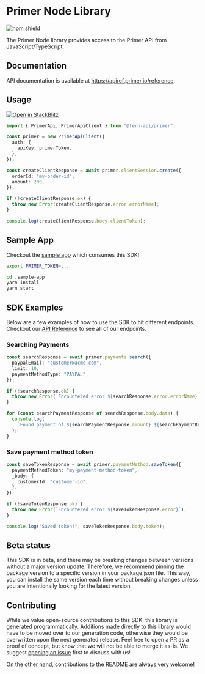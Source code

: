 # Primer Node Library

[![npm shield](https://img.shields.io/npm/v/@fern-api/primer)](https://www.npmjs.com/package/@fern-api/primer)

The Primer Node library provides access to the Primer API from JavaScript/TypeScript.

## Documentation

API documentation is available at https://apiref.primer.io/reference.

## Usage

[![Open in StackBlitz](https://developer.stackblitz.com/img/open_in_stackblitz.svg)](https://stackblitz.com/edit/primer-typescript-example-app?file=app.ts&view=editor)

```typescript
import { PrimerApi, PrimerApiClient } from "@fern-api/primer";

const primer = new PrimerApiClient({
  auth: {
    apiKey: primerToken,
  },
});

const createClientResponse = await primer.clientSession.create({
  orderId: "my-order-id",
  amount: 200,
});

if (!createClientResponse.ok) {
  throw new Error(createClientResponse.error.errorName);
}

console.log(createClientResponse.body.clientToken);
```

## Sample App

Checkout the [sample app](.sample-app/app.ts) which consumes this SDK!

```bash
export PRIMER_TOKEN=...

cd .sample-app
yarn install
yarn start
```

## SDK Examples

Below are a few examples of how to use the SDK to hit different endpoints. Checkout our [API Reference](https://apiref.primer.io/reference/create_client_side_token_client_session_post) to see all of our endpoints.

### Searching Payments

```typescript
const searchResponse = await primer.payments.search({
  paypalEmail: "customer@acme.com",
  limit: 10,
  paymentMethodType: "PAYPAL",
});

if (!searchResponse.ok) {
  throw new Error(`Encountered error ${searchResponse.error.errorName}`);
}

for (const searchPaymentResponse of searchResponse.body.data) {
  console.log(
    `Found payment of ${searchPaymentResponse.amount} ${searchPaymentResponse.currencyCode}`
  );
}
```

### Save payment method token

```typescript
const saveTokenResponse = await primer.paymentMethod.saveToken({
  paymentMethodToken: "my-payment-method-token",
  _body: {
    customerId: "customer-id",
  },
});

if (!saveTokenResponse.ok) {
  throw new Error(`Encountered error ${saveTokenResponse.error}`);
}

console.log("Saved token!", saveTokenResponse.body.token);
```

## Beta status

This SDK is in beta, and there may be breaking changes between versions without a major version update. Therefore, we recommend pinning the package version to a specific version in your package.json file. This way, you can install the same version each time without breaking changes unless you are intentionally looking for the latest version.

## Contributing

While we value open-source contributions to this SDK, this library is generated programmatically. Additions made directly to this library would have to be moved over to our generation code, otherwise they would be overwritten upon the next generated release. Feel free to open a PR as a proof of concept, but know that we will not be able to merge it as-is. We suggest [opening an issue](https://github.com/fern-primer/primer-node) first to discuss with us!

On the other hand, contributions to the README are always very welcome!
